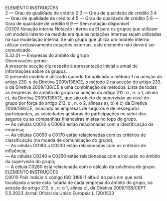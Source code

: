 
ELEMENTO  INSTRUÇÕES  
2 — Grau de qualidade de crédito 2 
3 — Grau de qualidade de crédito 3 
4 — Grau de qualidade de crédito 4 
5 — Grau de qualidade de crédito 5 
6 — Grau de qualidade de crédito 6 
9 — Sem notação disponível  
C0300  Notação interna  Notação interna da EI para os grupos que utilizam um modelo interno na medida em 
que as notações internas sejam utilizadas na sua modelação interna. Se um grupo que 
utiliza um modelo interno utilizar exclusivamente notações externas, este elemento não 
deverá ser comunicado.  
S.32.01 — Empresas do âmbito do grupo  
Observações gerais:  
A presente secção diz respeito à apresentação inicial e anual de informações sobre os grupos.  
O presente modelo é utilizado quando for aplicado o método 1 na aceção do artigo 230.  o da Diretiva 2009/138/CE, o 
método 2 na aceção do artigo 233.  o da Diretiva 2009/138/CE e uma combinação de métodos. Lista de todas as 
empresas do âmbito do grupo na aceção do artigo 212.  o , n.  o 1, alínea c), da Diretiva 2009/138/CE, que são objeto 
de supervisão ao nível do grupo por força do artigo 213.  o , n.  o 2, alíneas a), b) e c) da Diretiva 2009/138/CE, incluindo 
as empresas de seguros e de resseguros participantes, as sociedades gestoras de participações no setor dos seguros ou as 
companhias financeiras mistas no topo do grupo.  
— As células C0010 a C0080 estão relacionadas com a identificação da empresa;  
— As células C0090 a C0170 estão relacionadas com os critérios de classificação (na moeda de comunicação do 
grupo);  
— As células C0180 a C0230 estão relacionadas com os critérios de influência;  
— As células C0240 e C0250 estão relacionadas com a inclusão no âmbito da supervisão do grupo;  
— A célula C0260 está relacionada com o cálculo da solvência do grupo.  
ELEMENTO  INSTRUÇÕES  
C0010  País  Indicar o código ISO 3166-1 alfa-2 do país em que está localizada a sede esta ­
tutária de cada empresa do âmbito do grupo, na aceção do artigo 212.  o , n.  o 1, 
alínea c), da Diretiva 2009/138/CEPT  5.5.2023 Jornal Oficial da União Europeia L 120/1533
